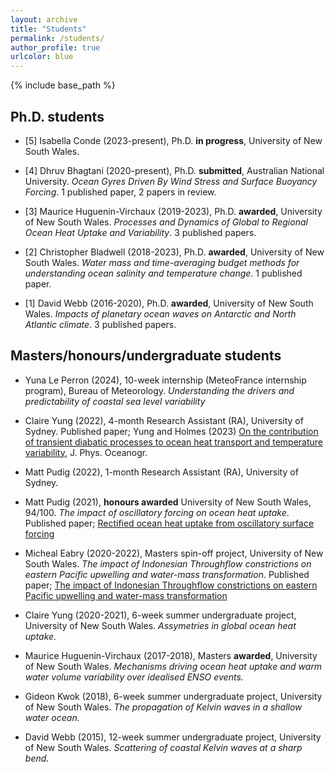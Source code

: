 ```yaml
---
layout: archive
title: "Students"
permalink: /students/
author_profile: true
urlcolor: blue
---
```


{% include base_path %}

## Ph.D. students

* [5] Isabella Conde (2023-present), Ph.D. **in progress**, University of New South Wales.

* [4] Dhruv Bhagtani (2020-present), Ph.D. **submitted**, Australian National University. *Ocean Gyres Driven By Wind Stress and Surface Buoyancy Forcing*. 1 published paper, 2 papers in review.

* [3] Maurice Huguenin-Virchaux (2019-2023), Ph.D. **awarded**, University of New South Wales. *Processes and Dynamics of Global to Regional Ocean Heat Uptake and Variability*. 3 published papers.

* [2] Christopher Bladwell (2018-2023), Ph.D. **awarded**, University of New South Wales. *Water mass and time-averaging budget methods for understanding ocean salinity and temperature change*. 1 published paper.

* [1] David Webb (2016-2020), Ph.D. **awarded**, University of New South Wales. *Impacts of planetary ocean waves on Antarctic and North Atlantic climate*. 3 published papers.

## Masters/honours/undergraduate students

* Yuna Le Perron (2024), 10-week internship (MeteoFrance internship program), Bureau of Meteorology. *Understanding the drivers and predictability of coastal sea level variability*

* Claire Yung (2022), 4-month Research Assistant (RA), University of Sydney. Published paper; Yung and Holmes (2023) [On the contribution of transient diabatic processes to ocean heat transport and temperature variability](https://doi.org/10.1175/JPO-D-23-0046.1), J. Phys. Oceanogr.

* Matt Pudig (2022), 1-month Research Assistant (RA), University of Sydney.

* Matt Pudig (2021), **honours awarded** University of New South Wales, 94/100. *The impact of oscillatory forcing on ocean heat uptake*. Published paper; [Rectified ocean heat uptake from oscillatory surface forcing](https://doi.org/10.1175/JCLI-D-22-0267.1)

* Micheal Eabry (2020-2022), Masters spin-off project, University of New South Wales. *The impact of Indonesian Throughflow constrictions on eastern Pacific upwelling and water-mass transformation*. Published paper; [The impact of Indonesian Throughflow constrictions on eastern Pacific upwelling and water-mass transformation](https://doi.org/10.1029/2022JC018509)

* Claire Yung (2020-2021), 6-week summer undergraduate project, University of New South Wales. *Assymetries in global ocean heat uptake.*

* Maurice Huguenin-Virchaux (2017-2018), Masters **awarded**, University of New South Wales. *Mechanisms driving ocean heat uptake and warm water volume variability over idealised ENSO events.*

* Gideon Kwok (2018), 6-week summer undergraduate project, University of New South Wales. *The propagation of Kelvin waves in a shallow water ocean.*

* David Webb (2015), 12-week summer undergraduate project, University of New South Wales. *Scattering of coastal Kelvin waves at a sharp bend.*

